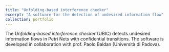```yaml
---
title: "Unfolding-based interference checker"
excerpt: "A software for the detection of undesired information flow"
collection: portfolio
---
```


The _Unfolding-based interference checker_ (UBIC) detects undesired information flows in Petri Nets with confidential transitions. The software is developed in collaboration with prof. Paolo Baldan (Università di Padova).
